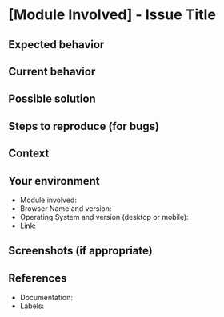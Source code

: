 # [Module Involved] - Issue Title

<!---
  Provide a general summary of the issue here.
-->

## Expected behavior

<!---
  If you're describing a bug, tell what should happen.
  If you're suggesting a feature/change/improvement, tell how it should work.
-->

## Current behavior

<!---
  If describing a bug, tell what happens instead of the expected behavior.
  If suggesting a feature/change/improvement, explain the difference from current behavior.
-->

## Possible solution

<!---
  Not obligatory, but suggest a fix/reason for the bug,
  or ideas how to implement the addition or change.
-->

## Steps to reproduce (for bugs)

<!---
  Provide a link to a live example, or an unambiguous set of steps to
  reproduce this bug. Include code to reproduce, if relevant.
-->

## Context

<!---
  How has this issue affected you? What are you trying to accomplish?
  Providing context helps to come up with a solution that is most useful in the real world.
-->

## Your environment

<!---
  Include as many relevant details about the environment you experienced the bug in.
-->

* Module involved:
* Browser Name and version:
* Operating System and version (desktop or mobile):
* Link:

## Screenshots (if appropriate)

<!---
  Include as many relevant screenshots as you can.
-->

## References

<!---
  Provide additional information related to the issue (references to articles, documentation...).
-->

* Documentation:
* Labels:
